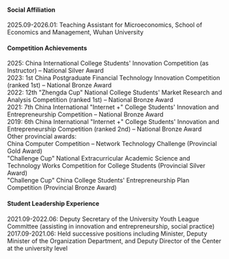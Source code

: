


#### Social Affiliation
2025.09-2026.01: Teaching Assistant for Microeconomics, School of Economics and Management, Wuhan University 

#### Competition Achievements

2025: China International College Students' Innovation Competition (as Instructor) – National Silver Award \
2023: 1st China Postgraduate Financial Technology Innovation Competition (ranked 1st) – National Bronze Award \
2022: 12th "Zhengda Cup" National College Students' Market Research and Analysis Competition (ranked 1st) – National Bronze Award \
2021: 7th China International "Internet +" College Students' Innovation and Entrepreneurship Competition – National Bronze Award \
2019: 6th China International "Internet +" College Students' Innovation and Entrepreneurship Competition (ranked 2nd) – National Bronze Award \
Other provincial awards: \
China Computer Competition – Network Technology Challenge (Provincial Gold Award) \
"Challenge Cup" National Extracurricular Academic Science and Technology Works Competition for College Students (Provincial Silver Award) \
"Challenge Cup" China College Students' Entrepreneurship Plan Competition (Provincial Bronze Award) 

#### Student Leadership Experience

2021.09-2022.06: Deputy Secretary of the University Youth League Committee (assisting in innovation and entrepreneurship, social practice) \
2017.09-2021.06: Held successive positions including Minister, Deputy Minister of the Organization Department, and Deputy Director of the Center at the university level